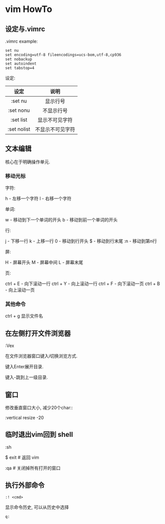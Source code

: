 # vim HowTo

## 设定与.vimrc

.vimrc example:

```
set nu
set encoding=utf-8 fileencodings=ucs-bom,utf-8,cp936
set nobackup
set autoindent
set tabstop=4
```

设定:

|设定|说明|
|:-:|:-:|
|:set nu|显示行号|
|:set nonu|不显示行号|
|:set list|显示不可见字符|
|:set nolist|不显示不可见字符|

## 文本编辑

核心在于明确操作单元.

### 移动光标

字符:

h - 左移一个字符
l - 右移一个字符

单词:

w - 移动到下一个单词的开头
b - 移动到前一个单词的开头

行:

j - 下移一行
k - 上移一行
0 - 移动到行开头
$ - 移动到行末尾
:n - 移动到第n行

屏:

H - 屏幕开头
M - 屏幕中间
L - 屏幕末尾

页:

ctrl + E - 向下滚动一行
ctrl + Y - 向上滚动一行
ctrl + F - 向下滚动一页
ctrl + B - 向上滚动一页

### 其他命令

ctrl + g 显示文件名

## 在左侧打开文件浏览器

:Vex

在文件浏览器窗口键入i切换浏览方式.

键入Enter展开目录.

键入-跳到上一级目录.

## 窗口

修改垂直窗口大小, 减少20个char::

:vertical resize -20

## 临时退出vim回到 shell

:sh

$ exit # 返回 vim

:qa # 关闭掉所有打开的窗口

## 执行外部命令

`:! <cmd>`

显示命令历史, 可以从历史中选择

`q:`
